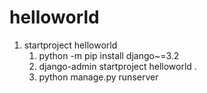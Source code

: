 # helloworld
1. startproject helloworld
    1. python -m pip install django~=3.2
    2. django-admin startproject helloworld .
    3. python manage.py runserver